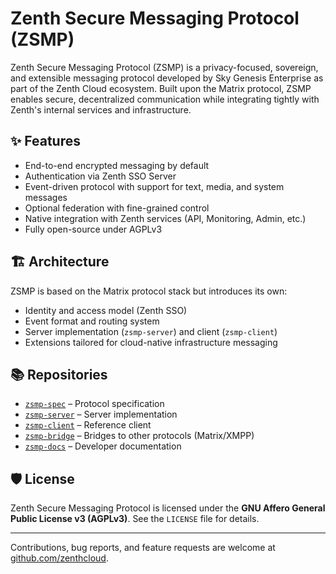 # Zenth Secure Messaging Protocol (ZSMP)

Zenth Secure Messaging Protocol (ZSMP) is a privacy-focused, sovereign, and extensible messaging protocol developed by Sky Genesis Enterprise as part of the Zenth Cloud ecosystem. Built upon the Matrix protocol, ZSMP enables secure, decentralized communication while integrating tightly with Zenth's internal services and infrastructure.

## ✨ Features

- End-to-end encrypted messaging by default
- Authentication via Zenth SSO Server
- Event-driven protocol with support for text, media, and system messages
- Optional federation with fine-grained control
- Native integration with Zenth services (API, Monitoring, Admin, etc.)
- Fully open-source under AGPLv3

## 🏗 Architecture

ZSMP is based on the Matrix protocol stack but introduces its own:
- Identity and access model (Zenth SSO)
- Event format and routing system
- Server implementation (`zsmp-server`) and client (`zsmp-client`)
- Extensions tailored for cloud-native infrastructure messaging

## 📚 Repositories

- [`zsmp-spec`](https://github.com/zenthcloud/zsmp-spec) – Protocol specification
- [`zsmp-server`](https://github.com/zenthcloud/zsmp-server) – Server implementation
- [`zsmp-client`](https://github.com/zenthcloud/zsmp-client) – Reference client
- [`zsmp-bridge`](https://github.com/zenthcloud/zsmp-bridge) – Bridges to other protocols (Matrix/XMPP)
- [`zsmp-docs`](https://github.com/zenthcloud/zsmp-docs) – Developer documentation

## 🛡️ License

Zenth Secure Messaging Protocol is licensed under the **GNU Affero General Public License v3 (AGPLv3)**. See the `LICENSE` file for details.

---

Contributions, bug reports, and feature requests are welcome at [github.com/zenthcloud](https://github.com/zenthcloud).
